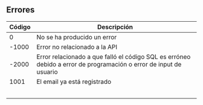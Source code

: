 ## Errores

| Código | Descripción                                                                                                       |
|--------|-------------------------------------------------------------------------------------------------------------------|
| 0      | No se ha producido un error                                                                                       |
| -1000  | Error no relacionado a la API                                                                                     |
| -2000  | Error relacionado a que falló el código SQL es erróneo debido a error de programación o error de input de usuario |
| 1001   | El email ya está registrado                                                                                       |
|        |                                                                                                                   |
|        |                                                                                                                   |
|        |                                                                                                                   |
|        |                                                                                                                   |
|        |                                                                                                                   |
